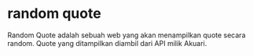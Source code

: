 # random quote
 Random Quote adalah sebuah web yang akan menampilkan quote secara random. Quote yang ditampilkan diambil dari API milik Akuari.
